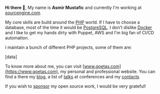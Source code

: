 **Hi there 👋**, My name is **Asmir Mustafic** and 
currently I'm working at [sourcengine.com](https://www.sourcengine.com).

My core skills are build around  the 
[PHP](https://github.com/php/php-src/) world.
If I have to choose a database, most of the time it would be [PostgreSQL](https://www.postgresql.org/). 
I don't dislike [Docker](https://www.docker.com/) and I like to get my hands dirty with Puppet, AWS and I'm 
big fan of CI/CD automation.

I maintain a bunch of different PHP projects, some of them are:

[data]

To know more about me, you can visit [www.goetas.com](https://www.goetas.com), my personal and professional 
website. You can find a there my [blog](https://www.goetas.com), 
a list of [talks](https://www.goetas.com/talks) at conferences and my [contacts](https://www.goetas.com/contact).

If you wish to [sponsor](https://github.com/sponsors/goetas) my open source work, I would be very grateful!
